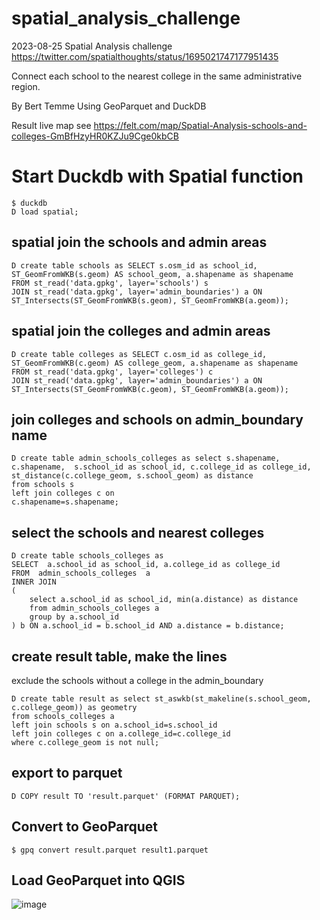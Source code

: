 # spatial_analysis_challenge

2023-08-25
Spatial Analysis challenge
https://twitter.com/spatialthoughts/status/1695021747177951435

Connect each school to the nearest college in the same administrative region. 

By Bert Temme
Using GeoParquet and DuckDB

Result live map see https://felt.com/map/Spatial-Analysis-schools-and-colleges-GmBfHzyHR0KZJu9Cge0kbCB

# Start Duckdb with Spatial function 

```
$ duckdb 
D load spatial;
```

## spatial join the schools and admin areas

```
D create table schools as SELECT s.osm_id as school_id, ST_GeomFromWKB(s.geom) AS school_geom, a.shapename as shapename
FROM st_read('data.gpkg', layer='schools') s
JOIN st_read('data.gpkg', layer='admin_boundaries') a ON ST_Intersects(ST_GeomFromWKB(s.geom), ST_GeomFromWKB(a.geom));
```

## spatial join the colleges and admin areas

```
D create table colleges as SELECT c.osm_id as college_id, ST_GeomFromWKB(c.geom) AS college_geom, a.shapename as shapename
FROM st_read('data.gpkg', layer='colleges') c
JOIN st_read('data.gpkg', layer='admin_boundaries') a ON ST_Intersects(ST_GeomFromWKB(c.geom), ST_GeomFromWKB(a.geom));
```

## join colleges and schools on admin_boundary name

```
D create table admin_schools_colleges as select s.shapename, c.shapename,  s.school_id as school_id, c.college_id as college_id, st_distance(c.college_geom, s.school_geom) as distance 
from schools s 
left join colleges c on 
c.shapename=s.shapename; 
```

## select the schools and nearest colleges

```
D create table schools_colleges as 
SELECT  a.school_id as school_id, a.college_id as college_id
FROM  admin_schools_colleges  a
INNER JOIN
(
    select a.school_id as school_id, min(a.distance) as distance
    from admin_schools_colleges a
    group by a.school_id
) b ON a.school_id = b.school_id AND a.distance = b.distance;
```

## create result table, make the lines

exclude the schools without a college in the admin_boundary

```
D create table result as select st_aswkb(st_makeline(s.school_geom,  c.college_geom)) as geometry
from schools_colleges a
left join schools s on a.school_id=s.school_id
left join colleges c on a.college_id=c.college_id
where c.college_geom is not null;
```

## export to parquet

```
D COPY result TO 'result.parquet' (FORMAT PARQUET);
```

## Convert to GeoParquet

```
$ gpq convert result.parquet result1.parquet
```

## Load GeoParquet into QGIS

![image](https://github.com/bertt/spatial_analysis_challenge/assets/538812/2685612d-c48c-43f9-83dd-4dd386d7478c)
